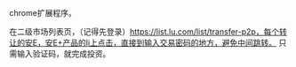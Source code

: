 chrome扩展程序。  

在二级市场列表页，（记得先登录）https://list.lu.com/list/transfer-p2p，每个转让的安E，安E+产品的li上点击，直接到输入交易密码的地方，避免中间跳转。
只需输入验证码，就完成投资。
